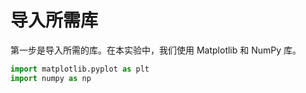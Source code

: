# 导入所需库

第一步是导入所需的库。在本实验中，我们使用 Matplotlib 和 NumPy 库。

```python
import matplotlib.pyplot as plt
import numpy as np
```
